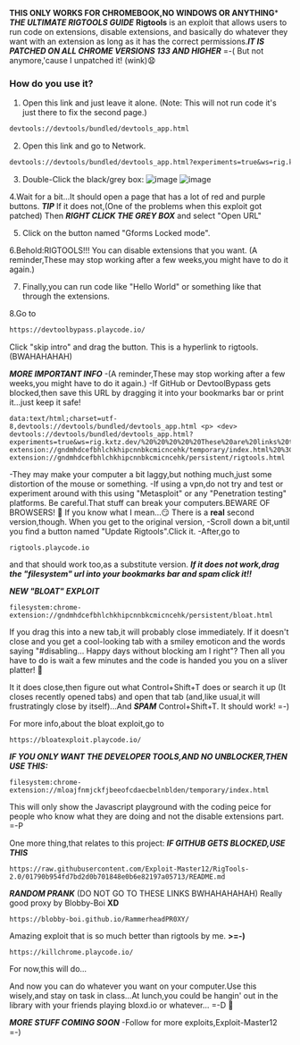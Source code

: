 **THIS ONLY WORKS FOR CHROMEBOOK,NO WINDOWS OR ANYTHING***
 ***THE ULTIMATE RIGTOOLS GUIDE***
**Rigtools** is an exploit that allows users to run code on extensions, disable extensions, and basically do whatever they want with an extension as long as it has the correct permissions.***IT IS PATCHED ON ALL CHROME VERSIONS 133 AND HIGHER*** =-( But not anymore,'cause I unpatched it! (wink)😧

### How do you use it?

1. Open this link and just leave it alone. (Note: This will not run code it's just there to fix the second page.)
```md
devtools://devtools/bundled/devtools_app.html
```
2. Open this link and go to Network.

```md
devtools://devtools/bundled/devtools_app.html?experiments=true&ws=rig.kxtz.dev/
```
3. Double-Click the black/grey box:
![image](https://github.com/user-attachments/assets/08996bac-ebc1-4526-973d-ea766731cc9e)
![image](https://github.com/user-attachments/assets/f9ae4b07-d3f3-4318-9d63-404b9142e4f0)

4.Wait for a bit...It should open a page that has a lot of red and purple buttons.
***TIP*** If it does not,(One of the problems when this exploit got patched)
Then ***RIGHT CLICK THE GREY BOX*** and select "Open URL"

5. Click on the button named "Gforms Locked mode".

6.Behold:RIGTOOLS!!! You can disable extensions that you want. (A reminder,These may stop working after a few weeks,you might have to do it again.)

7. Finally,you can run code like "Hello World" or something like that through the extensions.

8.Go to 
```md
https://devtoolbypass.playcode.io/
```
Click "skip intro" and drag the button.
This is a hyperlink to rigtools.(BWAHAHAHAH)


***MORE IMPORTANT INFO***
-(A reminder,These may stop working after a few weeks,you might have to do it again.)
-If GitHub or DevtoolBypass gets blocked,then save this URL by dragging it into your bookmarks bar or print it...just keep it safe!
```
data:text/html;charset=utf-8,devtools://devtools/bundled/devtools_app.html <p> <dev> devtools://devtools/bundled/devtools_app.html?experiments=true&ws=rig.kxtz.dev/%20%20%20%20%20These%20are%20links%20to%20launch%20the%20unblock3r.%20%3Cp%3E%20%3Cdev%3E%20Use%20these%20links%20to%20get%20a%20HYPERLINK,a%20DIRECT%20link%20to%20RigTools%20devtools://devtools/bundled/devtools_app.html%20%3Cp%3E%20%3Cdev%3E%20filesystem:chrome-extension://gndmhdcefbhlchkhipcnnbkcmicncehk/temporary/index.html%20%3Cp%3E%20%3Cdev%3E%20The%20second%20one:%20filesystem:chrome-extension://gndmhdcefbhlchkhipcnnbkcmicncehk/persistent/rigtools.html
```
-They may make your computer a bit laggy,but nothing much,just some distortion of the mouse or something.
-If using a vpn,do not try and test or experiment around with this using "Metasploit" or any "Penetration testing" platforms.
Be careful.That stuff can break your computers.BEWARE OF BROWSERS! 🙂 
If you know what I mean...😏
There is a **real** second version,though.
When you get to the original version,
-Scroll down a bit,until you find a button named "Update Rigtools".Click it.
-After,go to 
```
rigtools.playcode.io
```
and that should work too,as a substitute version.
***If it does not work,drag the "filesystem" url into your bookmarks bar and spam click it!!***

***NEW "BLOAT" EXPLOIT***
```
filesystem:chrome-extension://gndmhdcefbhlchkhipcnnbkcmicncehk/persistent/bloat.html
```
If you drag this into a new tab,it will probably close immediately.
If it doesn't close and you get a cool-looking tab with a smiley
emoticon and the words saying "#disabling... Happy days without blocking am I right"?
Then all you have to do is wait a few minutes and the code is handed you you on
a sliver platter! 🤤

It it does close,then figure out what Control+Shift+T does
or search it up (It closes recently opened tabs)
and open that tab (and,like usual,it will frustratingly 
close by itself)...And ***SPAM*** Control+Shift+T.
It should work! =-)

For more info,about the bloat exploit,go to
```
https://bloatexploit.playcode.io/
```


***IF YOU ONLY WANT THE DEVELOPER TOOLS,AND NO UNBLOCKER,THEN USE THIS:***
```
filesystem:chrome-extension://mloajfnmjckfjbeeofcdaecbelnblden/temporary/index.html
```
This will only show the Javascript playground with the coding peice for people who know what they are doing and not the disable extensions part. =-P


One more thing,that relates to this project:
***IF GITHUB GETS BLOCKED,USE THIS***
```
https://raw.githubusercontent.com/Exploit-Master12/RigTools-2.0/01790b954fd7bd2d0b701848e0b6e82197a05713/README.md
```

***RANDOM PRANK*** (DO NOT GO TO THESE LINKS BWHAHAHAHAH)
Really good proxy by Blobby-Boi **XD**
```
https://blobby-boi.github.io/RammerheadPR0XY/
```
Amazing exploit that is so much better than rigtools by me. **>=-)**
```
https://killchrome.playcode.io/
```

For now,this will do...

And now you can do whatever you want on your computer.Use this wisely,and stay on task in class...At lunch,you could be hangin' out in the library with your friends playing bloxd.io or whatever... =-D 🙂 

***MORE STUFF COMING SOON***
-Follow for more exploits,Exploit-Master12 =-) 





